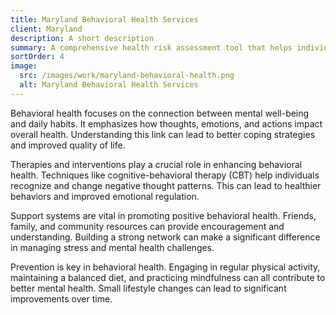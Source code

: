 ```yaml
---
title: Maryland Behavioral Health Services
client: Maryland
description: A short description
summary: A comprehensive health risk assessment tool that helps individuals track and improve their health outcomes.
sortOrder: 4
image:
  src: /images/work/maryland-behavioral-health.png
  alt: Maryland Behavioral Health Services
---
```


Behavioral health focuses on the connection between mental well-being and daily habits. It emphasizes how thoughts, emotions, and actions impact overall health. Understanding this link can lead to better coping strategies and improved quality of life.

Therapies and interventions play a crucial role in enhancing behavioral health. Techniques like cognitive-behavioral therapy (CBT) help individuals recognize and change negative thought patterns. This can lead to healthier behaviors and improved emotional regulation.

Support systems are vital in promoting positive behavioral health. Friends, family, and community resources can provide encouragement and understanding. Building a strong network can make a significant difference in managing stress and mental health challenges.

Prevention is key in behavioral health. Engaging in regular physical activity, maintaining a balanced diet, and practicing mindfulness can all contribute to better mental health. Small lifestyle changes can lead to significant improvements over time.
